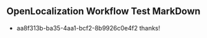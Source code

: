 ## OpenLocalization Workflow Test MarkDown
* aa8f313b-ba35-4aa1-bcf2-8b9926c0e4f2 thanks!

<!--HONumber=Jul16_HO4-->


